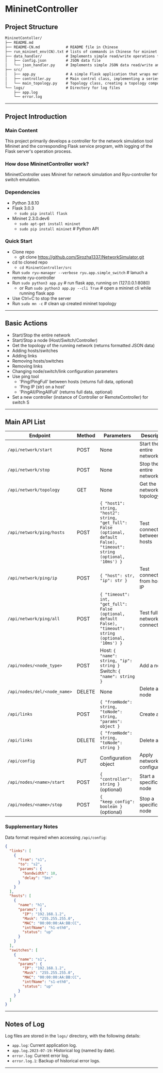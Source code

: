 # MininetController

## Project Structure
```markdown
MininetContoller/
├── README.md
├── README-CN.md            # README file in Chinese
├── run_mininet_env(CN).txt # lists of commands in Chinese for mininet controll
├── data_handler/           # Implements simple read/write operations for JSON data files
│   ├── config.json         # JSON data file
│   └── json_handler.py     # Implements simple JSON data read/write and sending to a specified IP
├── src/
│   ├── app.py              # A simple Flask application that wraps methods from controller.py into HTTP requests for frontend access
│   ├── controller.py       # Main control class, implementing a series of Mininet controls and access logic, encapsulating common methods from Mininet's net class
│   └── main_topology.py    # Topology class, creating a topology composed of Hosts, Switches, Controllers, and Links, and returning the corresponding Mininet net object
└── logs/                   # Directory for log files
    ├── app.log
    └── error.log
```

---

## Project Introduction

### Main Content
This project primarily develops a controller for the network simulation tool Mininet and the corresponding Flask service program, with logging of the Flask server's operation process.

### How dose MininetController work?
MininetController uses Mininet for network simulation and Ryu-controller for switch emulation.

### Dependencies
* Python 3.8.10
* Flask 3.0.3
  * `sudo pip install flask`
* Mininet 2.3.0.dev6
  * `sudo apt-get install mininet`
  * `sudo pip install mininet`                            # Python API

### Quick Start
* Clone repo
  * git clone https://github.com/Sirozha1337/NetworkSimulator.git
* cd to cloned repo
  * `cd MininetController/src`
* Run `sudo ryu-manager --verbose ryu.app.simple_switch`   # lanuch a remote ryu-controller
* Run `sudo python3 app.py`                                # run flask app, running on (127.0.0.1:8080)
  * or Run `sudo python3 app.py --cli True`                # open a mininet cli while running flask app
* Use Ctrl+C to stop the server
* Run `sudo mn -c`                                         # clean up created mininet topology

---

## Basic Actions
* Start/Stop the entire network
* Start/Stop a node (Host/Switch/Controller)
* Get the topology of the running network (returns formatted JSON data)
* Adding hosts/switches
* Adding links
* Removing hosts/switches
* Removing links
* Changing node/switch/link configuration parameters
* Use ping tool
  * 'Ping/PingFull' between hosts (returns full data, optional)
  * 'Ping IP (str) on a host'
  * 'PingAll/PingAllFull' (returns full data, optional)
* Set a new controller (instance of Controller or RemoteController) for switch S

---

## Main API List

| Endpoint | Method | Parameters | Description |
| ---- | ---- | ---- | ---- |
| `/api/network/start` | POST | None | Start the entire network |
| `/api/network/stop` | POST | None | Stop the entire network |
| `/api/network/topology` | GET | None | Get the network topology |
| `/api/network/ping/hosts` | POST | `{ "host1": string, "host2": string, "get_full": False (optional, default False), "timeout": string (optional, '10ms') }` | Test connectivity between hosts |
| `/api/network/ping/ip` | POST | `{ "host": str, "ip": str }` | Test connectivity from host to IP |
| `/api/network/ping/all` | POST | `{ "timeout": int, "get_full": False (optional, default False), "timeout": string (optional, '10ms') }` | Test full network connectivity |
| `/api/nodes/<node_type>` | POST | Host: `{ "name": string, "ip": string }`<br>Switch: `{ "name": string }` | Add a node |
| `/api/nodes/del/<node_name>` | DELETE | None | Delete a node |
| `/api/links` | POST | `{ "fromNode": string, "toNode": string, "params": object }` | Create a link |
| `/api/links` | DELETE | `{ "fromNode": string, "toNode": string }` | Delete a link |
| `/api/config` | PUT | Configuration object | Apply network configuration |
| `/api/nodes/<name>/start` | POST | `{ "controller": string }` (optional) | Start a specific node |
| `/api/nodes/<name>/stop` | POST | `{ "keep_config": boolean }` (optional) | Stop a specific node |

### Supplementary Notes
Data format required when accessing `/api/config`:
```json
{
  "links": [
    {
      "from": "s1",
      "to": "s2",
      "params": {
        "bandwidth": 10,
        "delay": "5ms"
      }
    }
  ],
  "hosts": [
    {
      "name": "h1",
      "params": {
        "IP": "192.168.1.2",
        "Mask": "255.255.255.0",
        "MAC": "00:00:00:AA:BB:CC",
        "intfName": "h1-eth0",
        "status": "up"
      }
    }
  ],
  "switches": [
    {
      "name": "s1",
      "params": {
        "IP": "192.168.1.2",
        "Mask": "255.255.255.0",
        "MAC": "00:00:00:AA:BB:CC",
        "intfName": "s1-eth0",
        "status": "up"
      }
    }
  ]
}
```

---

## Notes of Log
Log files are stored in the `logs/` directory, with the following details:
- `app.log`: Current application log.
- `app.log.2023-07-19`: Historical log (named by date).
- `error.log`: Current error log.
- `error.log.1`: Backup of historical error logs.

---

